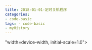 ```yaml
---
title: 2018-01-01-定时关机程序
categories:
- code-basic
tags: - code-basic
- myHistory
---
```



"width=device-width, initial-scale=1.0">
    <title>定时关机程序</title>
    <style type="text/css" media="all">
      body {
        margin: 0;
        font-family: "Helvetica Neue", Helvetica, Arial, "Hiragino Sans GB", sans-serif;
        font-size: 14px;
        line-height: 20px;
        color: #777;
        background-color: white;
      }
      .container {
        width: 700px;
        margin-right: auto;
        margin-left: auto;
      }

      .post {
        font-family: Georgia, "Times New Roman", Times, "SimSun", serif;
        position: relative;
        padding: 70px;
        bottom: 0;
        overflow-y: auto;
        font-size: 16px;
        font-weight: normal;
        line-height: 25px;
        color: #515151;
      }

      .post h1{
        font-size: 50px;
        font-weight: 500;
        line-height: 60px;
        margin-bottom: 40px;
        color: inherit;
      }

      .post p {
        margin: 0 0 35px 0;
      }

      .post img {
        border: 1px solid #D9D9D9;
      }

      .post a {
        color: #28A1C5;
      }
    </style>
  </head>
  <body>
    <div class="container">
      <div class="post">
        <h1 class="title">定时关机程序</h1>
        <div class="show-content">
          <p>前段时间我出去打了一份工，人生中第一次上班，也体会到了社会，不像学校那样温情脉脉。我当时的同事，操着卖白粉的心赚着卖白菜的钱，早出晚归，即使熬夜到2点过，也没有加班费。我很难过，自己的力量实在渺小。我知道，在马克思的年代，对于劳工的剥削更加残酷，但是还是对于无视《劳动法》的人表示愤怒。他们对这种事都习以为常了。有些人对于接受对社会强迫低头当作成熟，虽然不知道十年后的我会怎么想，但是现在我不接受。</p><p>如果天空总是黑暗的，那就摸黑生存；如果发出声音是危险的，那就保持沉默；如果自觉无力发光，那就蜷伏于墙角。 但不要习惯了黑暗就为黑暗辩护；也不要为自己的苟且而得意；不要嘲讽那些比自己更勇敢的人们。</p><p>我们可以卑微如尘土，但不可扭曲如蛆虫。</p><hr><p>至少我可以写一个关机程序，一旦过了下班时间就自行关机。希望那个总问候我是不是傻逼的年轻人、总是沉默内向的胡某等等，可以得到宁静的安眠之夜。</p><p>如果你不了解<a href="http://www.jianshu.com/p/ff3956899f34" target="_blank">SDK编程</a>，请阅读这一篇。</p><p>点击后，写入<a href="http://www.jianshu.com/p/794d9285249b" target="_blank">注册表自启动</a>。于是在开机后就会自动运行。</p><p>每隔1小时，检测系统时间是否是22：00-5：00，如果是就执行关机。</p><p>关机时候，绘制一个程序崩溃的消息框，“  windows已遇到关键问题，将在一分钟后自动重启。请立即保存您的工作。”</p><p>然后会在3秒后关机。并不重启，迷惑对方。如果显示“您的电脑需要睡觉了，将在一分钟后自动进入睡眠”，那么还有疑问吗，肯定是中病毒了啊。</p><h4>关机函数</h4><p>搜索到<a href="http://blog.csdn.net/u014597198/article/details/75299044" target="_blank">关机的函数</a>，改一改，添加主函数，主函数调用关机函数，添加函数原型。<a href="https://github.com/Whale3070/learning-c-/blob/master/shutdown" target="_blank">更改后源码</a></p><blockquote><p>g++ shutdown.cpp  -static -o shutdown</p></blockquote><p>成功编译，在虚拟机里测试运行shutdown.exe，立即关机。</p><p>将关机与开机自启结合起来。<a href="https://github.com/Whale3070/learning-c-/blob/master/shutdown%26autorun" target="_blank">源码3。</a></p><p>在编译成功后在虚拟机测试，记得快照恢复哦，不然删除本程序还挺麻烦的。</p><h4>获取系统时间函数</h4><p><a href="https://msdn.microsoft.com/en-us/library/ms724338(VS.85).aspx" target="_blank">getlocaltime</a></p><div class="image-package">
<img class="uploaded-img" src="http://upload-images.jianshu.io/upload_images/2883590-6338dd0460902380.PNG?imageMogr2/auto-orient/strip%7CimageView2/2/w/1240" width="auto" height="auto"><br><div class="image-caption">显示了时间是12点23
              
              
            </div>
</div><h4>定时器函数</h4><p>由于需要每隔一段时间检测时间是否到了下班时间，如果检测太频繁，容易被发现，而且也没有必要。</p><p>setTimer(handle，定时器id，间隔时间，回调函数)</p><p>括号里就是要传的参数。<b>回调函数是什么呢？就是调用的函数</b>，如果定时1秒钟，那么每隔一秒，我们就<b>检测时间是不是晚上10点</b>。</p><div class="image-package">
<img class="uploaded-img" src="http://upload-images.jianshu.io/upload_images/2883590-56b793c6b9224ff4.PNG?imageMogr2/auto-orient/strip%7CimageView2/2/w/1240" width="auto" height="auto"><br><div class="image-caption"></div>
</div><p>上图，用判断语句，成功判断了现在的时间。就可以把 printf 改成调用关机函数。<a href="https://github.com/Whale3070/learning-c-/blob/master/shutdown%26ifTime" target="_blank">源码4</a></p><p>测试后，虚拟机成功判断了现在的时间，并关机。</p><p>setTimer()函数会每隔30分钟再判断一次现在时间。如果时间不对，则调用Sleep()函数，将暂停运行30分钟。</p><h4>消息框函数</h4><p>messageBox在以前的文章里说过了，码代码好累。。。已经不想再详细展开了，等有空再说吧，，</p><div class="image-package">
<img class="uploaded-img" src="http://upload-images.jianshu.io/upload_images/2883590-33720210e1a8cd12.PNG?imageMogr2/auto-orient/strip%7CimageView2/2/w/1240" width="auto" height="auto"><br><div class="image-caption"></div>
</div><blockquote><p>#pragma comment(linker, "/subsystem:windows /ENTRY:mainCRTStartup")</p></blockquote><p><a href="https://github.com/Whale3070/learning-c-/blob/master/shutdown%26message" target="_blank">源代码5</a>加上这一行就没有黑色控制台窗口了。测试，点击确定后，会立马重启。</p><p>组合一下，添加自启动功能，更改关机时间为22点。<a href="https://github.com/Whale3070/learning-c-/blob/master/shutdownFinal" target="_blank">源码6</a></p><h4><b>免杀</b></h4><p>虚拟机安装360，开防火墙。结果相安无事没有被杀掉（一脸懵逼）。呃，好累啊下回在讲免杀吧。</p><div class="image-package">
<img class="uploaded-img" src="http://upload-images.jianshu.io/upload_images/2883590-5eb6907e255a5d35.PNG?imageMogr2/auto-orient/strip%7CimageView2/2/w/1240" width="auto" height="auto"><br><div class="image-caption"></div>
</div>
        </div>
      </div>
    </div>
  </body>
</html>
